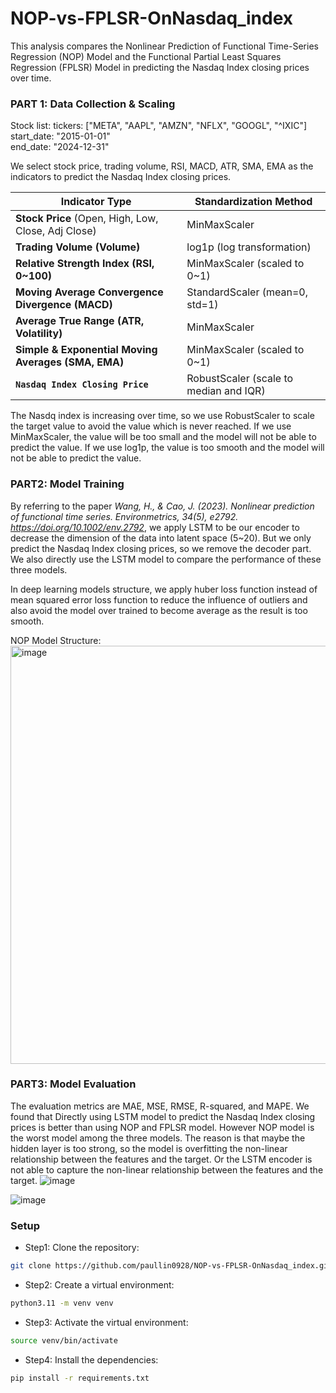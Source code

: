 # NOP-vs-FPLSR-OnNasdaq_index
This analysis compares the Nonlinear Prediction of Functional Time-Series Regression (NOP) Model and the Functional Partial Least Squares Regression (FPLSR) Model in predicting the Nasdaq Index closing prices over time.




### **PART 1: Data Collection & Scaling**

Stock list:
        tickers: ["META", "AAPL", "AMZN", "NFLX", "GOOGL", "^IXIC"] \
        start_date: "2015-01-01" \
        end_date: "2024-12-31"
    
We select stock price, trading volume, RSI, MACD, ATR, SMA, EMA as the indicators to predict the Nasdaq Index closing prices.


| Indicator Type            | Standardization Method |
|---------------------------|--------------------------|
| **Stock Price** (Open, High, Low, Close, Adj Close)  | MinMaxScaler|
| **Trading Volume (Volume)** | log1p (log transformation) |
| **Relative Strength Index (RSI, 0~100)**  | MinMaxScaler (scaled to 0~1) |
| **Moving Average Convergence Divergence (MACD)**  | StandardScaler (mean=0, std=1) |
| **Average True Range (ATR, Volatility)**  | MinMaxScaler |
| **Simple & Exponential Moving Averages (SMA, EMA)**  | MinMaxScaler (scaled to 0~1) |
| **`Nasdaq Index Closing Price`** | RobustScaler (scale to median and IQR) |

The Nasdq index is increasing over time, so we use RobustScaler to scale the target value to avoid the value which is never reached. If we use MinMaxScaler, the value will be too small and the model will not be able to predict the value. If we use log1p, the value is too smooth and the model will not be able to predict the value.


### **PART2: Model Training**

By referring to the paper 
*Wang, H., & Cao, J. (2023). Nonlinear prediction of functional time series. Environmetrics, 34(5), e2792. https://doi.org/10.1002/env.2792*, we apply LSTM to be our encoder to decrease the dimension of the data into latent space (5~20). But we only predict the Nasdaq Index closing prices, so we remove the decoder part. We also directly use the LSTM model to compare the performance of these three models.

In deep learning models structure, we apply huber loss function instead of mean squared error loss function to reduce the influence of outliers and also avoid the model over trained to become average as the result is too smooth.

NOP Model Structure:
<img width="669" alt="image" src="https://github.com/user-attachments/assets/be5ec90f-17f4-4a81-a887-04eec2cd8cb1" />


### **PART3: Model Evaluation**

The evaluation metrics are MAE, MSE, RMSE, R-squared, and MAPE.
We found that Directly using LSTM model to predict the Nasdaq Index closing prices is better than using NOP and FPLSR model.
However NOP model is the worst model among the three models. The reason is that maybe the hidden layer is too strong, so the model is overfitting the non-linear relationship between the features and the target. Or the LSTM encoder is not able to capture the non-linear relationship between the features and the target.
![image](https://github.com/user-attachments/assets/9562e898-7f64-4e11-b8a2-8478e6feecea)

![image](https://github.com/user-attachments/assets/cd7721f3-454f-4dfc-bc24-078cc5026f97)



### **Setup**

* Step1: Clone the repository:
```bash
git clone https://github.com/paullin0928/NOP-vs-FPLSR-OnNasdaq_index.git
```
* Step2: Create a virtual environment:
```bash
python3.11 -m venv venv
```
* Step3: Activate the virtual environment:
```bash
source venv/bin/activate
```
* Step4: Install the dependencies:
```bash
pip install -r requirements.txt
```
